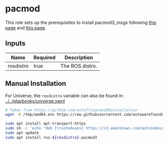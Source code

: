 # pacmod

This role sets up the prerequisites to install pacmod3_msgs following [this page](https://github.com/astuff/pacmod3_msgs#installation) and [this page](https://github.com/astuff/docker-builds/blob/e9f563ef04b0578ba0b545711ea3e41b20a51d27/ros2/foxy/ros-core/Dockerfile).

## Inputs

| Name      | Required | Description     |
| --------- | -------- | --------------- |
| rosdistro | true     | The ROS distro. |

## Manual Installation

For Universe, the `rosdistro` variable can also be found in:
[../../playbooks/universe.yaml](../../playbooks/universe.yaml)

```bash
# Taken from https://github.com/astuff/pacmod3#installation
wget -O /tmp/amd64.env https://raw.githubusercontent.com/autowarefoundation/autoware/main/amd64.env && source /tmp/amd64.env

sudo apt install apt-transport-https
sudo sh -c 'echo "deb [trusted=yes] https://s3.amazonaws.com/autonomoustuff-repo/ $(lsb_release -sc) main" > /etc/apt/sources.list.d/autonomoustuff-public.list'
sudo apt update
sudo apt install ros-${rosdistro}-pacmod3
```
